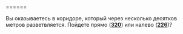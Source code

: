 ======

Вы оказываетесь в коридоре, который через несколько десятков метров разветвляется. Пойдете прямо ([**320**](#n_320)) или налево ([**226**](#n_226))?

